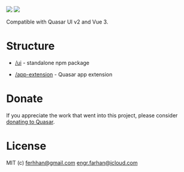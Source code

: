 <img src="https://img.shields.io/npm/v/quasar-ui-npm.svg?label=quasar-ui-npm">
<img src="https://img.shields.io/npm/v/quasar-app-extension-npm.svg?label=quasar-app-extension-npm">

Compatible with Quasar UI v2 and Vue 3.

# Structure
* [/ui](ui) - standalone npm package

* [/app-extension](app-extension) - Quasar app extension


# Donate
If you appreciate the work that went into this project, please consider [donating to Quasar](https://donate.quasar.dev).

# License
MIT (c) ferhhan@gmail.com <engr.farhan@icloud.com>

